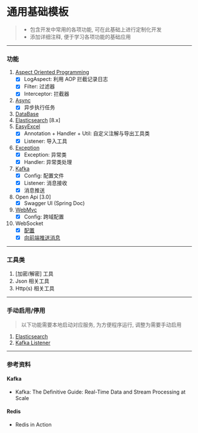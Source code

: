 # 通用基础模板

> * 包含开发中常用的各项功能, 可在此基础上进行定制化开发
> * 添加详细注释, 便于学习各项功能的基础应用
---

### 功能

1. [Aspect Oriented Programming](src/main/java/com/demo/aop)
    - [x] LogAspect: 利用 AOP 拦截记录日志
    - [x] Filter: 过滤器
    - [x] Interceptor: 拦截器
2. [Async](src/main/java/com/demo/async)
    - [x] 异步执行任务
3. [DataBase](src/main/java/com/demo/database)
4. [Elasticsearch](src/main/java/excluded/elasticsearch) [8.x]
5. [EasyExcel](src/main/java/com/demo/easyexcel)
    - [x] Annotation + Handler + Util: 自定义注解与导出工具类
    - [x] Listener: 导入工具
6. [Exception](src/main/java/com/demo/exception)
    - [x] Exception: 异常类
    - [x] Handler: 异常类处理
7. [Kafka](src/main/java/excluded/kafka)
    - [x] Config: 配置文件
    - [x] Listener: 消息接收
    - [x] 消息推送
8. Open Api [3.0]
    - [x] Swagger UI (Spring Doc)
9. [WebMvc](src/main/java/com/demo/webmvc)
    - [x] Config: 跨域配置
10. WebSocket
     - [x] [配置](src/main/java/com/demo/config/WebSocketConfig.java)
     - [x] [向前端推送消息](src/main/java/com/demo/config/WebSocketConfig.java)

---

### 工具类

1. [加密/解密] 工具
2. Json 相关工具
3. Http(s) 相关工具

---

### 手动启用/停用

> 以下功能需要本地启动对应服务, 为方便程序运行, 调整为需要手动启用

1. [Elasticsearch](src/main/java/excluded/elasticsearch)
2. [Kafka Listener](src/main/java/com/demo/easyexcel/listener/DemoKafkaListener.java)

---

### 参考资料

#### Kafka

- Kafka: The Definitive Guide: Real-Time Data and Stream Processing at Scale

#### Redis

- Redis in Action